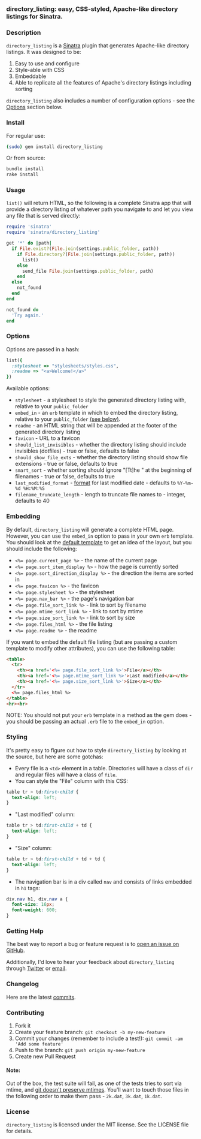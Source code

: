 ### directory_listing: easy, CSS-styled, Apache-like directory listings for Sinatra.

### Description

```directory_listing``` is a [Sinatra](http://sinatrarb.com) plugin that generates Apache-like directory listings. It was designed to be:

1. Easy to use and configure
2. Style-able with CSS
3. Embeddable 
4. Able to replicate all the features of Apache's directory listings including sorting

```directory_listing``` also includes a number of configuration options - see the [Options](#options) section below.

### Install

For regular use:

```bash
(sudo) gem install directory_listing
```

Or from source:

```bash
bundle install
rake install
```

### Usage

```list()``` will return HTML, so the following is a complete Sinatra app that will provide a directory listing of whatever path you navigate to and let you view any file that is served directly:

```ruby
require 'sinatra'
require 'sinatra/directory_listing'

get '*' do |path|
  if File.exist?(File.join(settings.public_folder, path))
    if File.directory?(File.join(settings.public_folder, path))
      list()
    else
      send_file File.join(settings.public_folder, path)
    end
  else
    not_found
  end
end

not_found do
  'Try again.'
end
```

### Options

Options are passed in a hash:

```ruby
list({
  :stylesheet => "stylesheets/styles.css",
  :readme => "<a>Welcome!</a>"
})
```

Available options:

- ```stylesheet``` - a stylesheet to style the generated directory listing with, relative to your ```public_folder```
- ```embed_in``` - an ```erb``` template in which to embed the directory listing, relative to your ```public_folder``` [(see below)](#embedding).
- ```readme``` - an HTML string that will be appended at the footer of the generated directory listing
- ```favicon``` - URL to a favicon
- ```should_list_invisibles``` - whether the directory listing should include invisibles (dotfiles) - true or false, defaults to false
- ```should_show_file_exts``` - whether the directory listing should show file extensions - true or false, defaults to true
- ```smart_sort``` - whether sorting should ignore "[Tt]he " at the beginning of filenames - true or false, defaults to true
- ```last_modified_format``` - [format](http://www.ruby-doc.org/core-2.0/Time.html) for last modified date - defaults to ```%Y-%m-%d %H:%M:%S```
- ```filename_truncate_length``` - length to truncate file names to - integer, defaults to 40

### Embedding

By default, ```directory_listing``` will generate a complete HTML page. However, you can use the ```embed_in``` option to pass in your own ```erb``` template. 
You should look at the [default template](lib/sinatra/directory_listing/layout.rb) to get an idea of the layout, but you should include the following:

- ```<%= page.current_page %>``` - the name of the current page
- ```<%= page.sort_item_display %>``` - how the page is currently sorted
- ```<%= page.sort_direction_display %>``` - the direction the items are sorted in 
- ```<%= page.favicon %>``` - the favicon
- ```<%= page.stylesheet %>``` - the stylesheet
- ```<%= page.nav_bar %>``` - the page's navigation bar
- ```<%= page.file_sort_link %>``` - link to sort by filename
- ```<%= page.mtime_sort_link %>``` - link to sort by mtime
- ```<%= page.size_sort_link %>``` - link to sort by size
- ```<%= page.files_html %>``` - the file listing
- ```<%= page.readme %>``` - the readme

If you want to embed the default file listing (but are passing a custom template to modify other attributes), you can use the following table:

```html
<table>
  <tr>
    <th><a href='<%= page.file_sort_link %>'>File</a></th>
    <th><a href='<%= page.mtime_sort_link %>'>Last modified</a></th>
    <th><a href='<%= page.size_sort_link %>'>Size</a></th>
  </tr>
  <%= page.files_html %>
</table>
<hr><hr>
```

NOTE: You should not put your ```erb``` template in a method as the gem does - you should be passing an actual ```.erb``` file to the ```embed_in``` option.

### Styling

It's pretty easy to figure out how to style ```directory_listing``` by looking at the source, but here are some gotchas:

- Every file is a ```<td>``` element in a table. Directories will have a class of ```dir``` and regular files will have a class of ```file```. 
- You can style the "File" column with this CSS:

```css
table tr > td:first-child { 
  text-align: left;
}
```

- "Last modified" column:

```css
table tr > td:first-child + td { 
  text-align: left;
}
```

- "Size" column:

```css
table tr > td:first-child + td + td { 
  text-align: left;
}
```

- The navigation bar is in a div called ```nav``` and consists of links embedded in ```h1``` tags:

```css
div.nav h1, div.nav a {
  font-size: 16px;
  font-weight: 600;
}
```

### Getting Help

The best way to report a bug or feature request is to [open an issue on GitHub](https://github.com/movesmyers/directory_listing/issues). 

Additionally, I'd love to hear your feedback about ```directory_listing``` through [Twitter](http://twitter.com/movesmyers) or [email](mailto:rick.myers@me.com).

### Changelog

Here are the latest [commits](https://github.com/movesmyers/directory_listing/commits/master).

### Contributing

1. Fork it
2. Create your feature branch: ```git checkout -b my-new-feature```
3. Commit your changes (remember to include a test!): ```git commit -am 'Add some feature'```
4. Push to the branch: ```git push origin my-new-feature```
5. Create new Pull Request

#### Note: 

Out of the box, the test suite will fail, as one of the tests tries to sort via mtime, and [git doesn't preserve mtimes](https://git.wiki.kernel.org/index.php/GitFaq#Why_isn.27t_Git_preserving_modification_time_on_files.3F). You'll want to touch those files in the following order to make them pass - ```2k.dat```, ```3k.dat```, ```1k.dat```.

### License

```directory_listing``` is licensed under the MIT license. See the LICENSE file for details.
